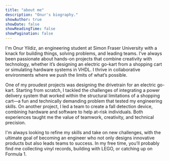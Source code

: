 ```yaml
---
title: "about me"
description: "Onur's biography."
showAuthor: true
showDate: false
showReadingTime: false
showPagination: false
---
```

I'm Onur Yildiz, an engineering student at Simon Fraser University with a knack for building things, solving problems, and leading teams. I’ve always been passionate about hands-on projects that combine creativity with technology, whether it’s designing an electric go-kart from a shopping cart or simulating hardware systems in VHDL. I thrive in collaborative environments where we push the limits of what’s possible.

One of my proudest projects was designing the drivetrain for an electric go-kart. Starting from scratch, I tackled the challenges of integrating a power delivery system that worked within the structural limitations of a shopping cart—a fun and technically demanding problem that tested my engineering skills. On another project, I led a team to create a fall detection device, combining hardware and software to help at-risk individuals. Both experiences taught me the value of teamwork, creativity, and technical precision.

I'm always looking to refine my skills and take on new challenges, with the ultimate goal of becoming an engineer who not only designs innovative products but also leads teams to success. In my free time, you’ll probably find me collecting vinyl records, building with LEGO, or catching up on Formula 1.
